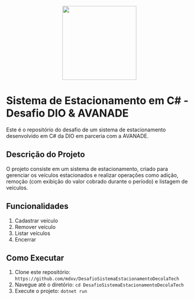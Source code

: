 <p align="center">
    <a href="https://www.dio.me/">
      <img align="center" src="https://lp.dio.me/wp-content/uploads/2023/03/LOGO-DIO-COLOR-768x311.png" width="200">
    </a>
</p>

# Sistema de Estacionamento em C# - Desafio DIO & AVANADE

Este é o repositório do desafio de um sistema de estacionamento desenvolvido em C# da DIO em parceria com a AVANADE.

## Descrição do Projeto 

O projeto consiste em um sistema de estacionamento, criado para gerenciar os veículos estacionados e realizar operações como adição, remoção (com exibição do valor cobrado durante o período) e listagem de veículos.

## Funcionalidades 

1. Cadastrar veículo
2. Remover veículo
3. Listar veículos
4. Encerrar

## Como Executar

1. Clone este repositório: `https://github.com/mdxv/DesafioSistemaEstacionamentoDecolaTech`
2. Navegue até o diretório: `cd DesafioSistemaEstacionamentoDecolaTech`
3. Execute o projeto: `dotnet run`
